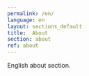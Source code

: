 ```yaml
---
permalink: /en/
language: en
layout: sections_default 
title:  About
section: about
ref: about
---
```


English about section.
